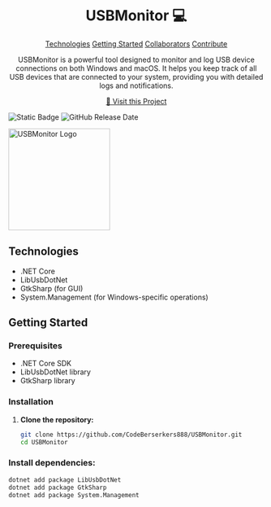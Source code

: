 <h1 align="center" style="font-weight: bold;">USBMonitor 💻</h1>

<p align="center">
<a href="#technologies">Technologies</a>
<a href="#getting-started">Getting Started</a>
<a href="#collaborators">Collaborators</a>
<a href="#contribute">Contribute</a> 
</p>

<p align="center">
USBMonitor is a powerful tool designed to monitor and log USB device connections on both Windows and macOS. It helps you keep track of all USB devices that are connected to your system, providing you with detailed logs and notifications.
</p>

<p align="center">
<a href="https://github.com/CodeBerserkers888/USBMonitor">📱 Visit this Project</a>
</p>

![Static Badge](https://img.shields.io/badge/DefensePayload-AntyBadUSB-green)
![GitHub Release Date](https://img.shields.io/github/release-date/CodeBerserkers888/USBMonitor)

<img src="usb_monitor_logo.png" alt="USBMonitor Logo" width="200px" align="center">

## Technologies <a name="technologies"></a>
- .NET Core
- LibUsbDotNet
- GtkSharp (for GUI)
- System.Management (for Windows-specific operations)

## Getting Started <a name="getting-started"></a>
### Prerequisites
- .NET Core SDK
- LibUsbDotNet library
- GtkSharp library

### Installation
1. **Clone the repository:**
   ```sh
   git clone https://github.com/CodeBerserkers888/USBMonitor.git
   cd USBMonitor

### Install dependencies:
```sh
dotnet add package LibUsbDotNet
dotnet add package GtkSharp
dotnet add package System.Management




